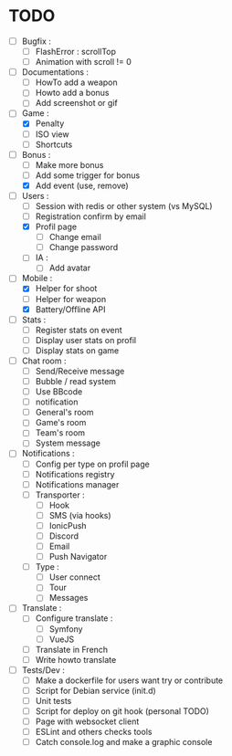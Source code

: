 TODO
====

- [ ] Bugfix :
	- [ ] FlashError : scrollTop
	- [ ] Animation with scroll != 0
- [ ] Documentations :
	- [ ] HowTo add a weapon
	- [ ] Howto add a bonus
	- [ ] Add screenshot or gif
- [ ] Game :
    - [X] Penalty
    - [ ] ISO view
    - [ ] Shortcuts
- [ ] Bonus :
    - [ ] Make more bonus
	- [ ] Add some trigger for bonus
	- [X] Add event (use, remove)
- [ ] Users :
	- [ ] Session with redis or other system (vs MySQL)
    - [ ] Registration confirm by email
    - [X] Profil page
        - [ ] Change email
        - [ ] Change password
	- [ ] IA :
		- [ ] Add avatar
- [ ] Mobile :
    - [X] Helper for shoot
    - [ ] Helper for weapon
    - [X] Battery/Offline API
- [ ] Stats :
    - [ ] Register stats on event
    - [ ] Display user stats on profil
    - [ ] Display stats on game
- [ ] Chat room :
	- [ ] Send/Receive message
	- [ ] Bubble / read system
    - [ ] Use BBcode
    - [ ] notification
    - [ ] General's room
    - [ ] Game's room
    - [ ] Team's room
    - [ ] System message
- [ ] Notifications :
    - [ ] Config per type on profil page
	- [ ] Notifications registry
	- [ ] Notifications manager
    - [ ] Transporter :
        - [ ] Hook
        - [ ] SMS (via hooks)
        - [ ] IonicPush
        - [ ] Discord
        - [ ] Email
        - [ ] Push Navigator
    - [ ] Type :
        - [ ] User connect
        - [ ] Tour
        - [ ] Messages
- [ ] Translate :
	- [ ] Configure translate :
		- [ ] Symfony
		- [ ] VueJS
	- [ ] Translate in French
	- [ ] Write howto translate
- [ ] Tests/Dev :
	- [ ] Make a dockerfile for users want try or contribute
	- [ ] Script for Debian service (init.d)
	- [ ] Unit tests
	- [ ] Script for deploy on git hook (personal TODO)
	- [ ] Page with websocket client
	- [ ] ESLint and others checks tools
	- [ ] Catch console.log and make a graphic console
